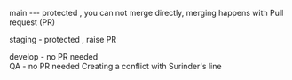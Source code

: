  main --- protected , you can not merge directly, merging happens with 
 Pull request (PR)
 
staging - protected , raise  PR 

develop - no PR needed  
QA - no PR needed
Creating a conflict with Surinder's line